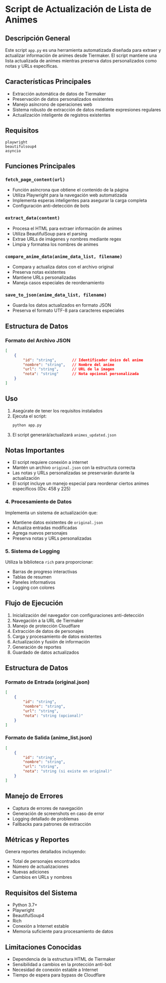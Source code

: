 # Script de Actualización de Lista de Animes

## Descripción General
Este script `app.py` es una herramienta automatizada diseñada para extraer y actualizar información de animes desde Tiermaker. El script mantiene una lista actualizada de animes mientras preserva datos personalizados como notas y URLs específicas.

## Características Principales
- Extracción automática de datos de Tiermaker
- Preservación de datos personalizados existentes
- Manejo asíncrono de operaciones web
- Sistema robusto de extracción de datos mediante expresiones regulares
- Actualización inteligente de registros existentes

## Requisitos
```
playwright
beautifulsoup4
asyncio
```

## Funciones Principales

### `fetch_page_content(url)`
- Función asíncrona que obtiene el contenido de la página
- Utiliza Playwright para la navegación web automatizada
- Implementa esperas inteligentes para asegurar la carga completa
- Configuración anti-detección de bots

### `extract_data(content)`
- Procesa el HTML para extraer información de animes
- Utiliza BeautifulSoup para el parsing
- Extrae URLs de imágenes y nombres mediante regex
- Limpia y formatea los nombres de animes

### `compare_anime_data(anime_data_list, filename)`
- Compara y actualiza datos con el archivo original
- Preserva notas existentes
- Mantiene URLs personalizadas
- Maneja casos especiales de reordenamiento

### `save_to_json(anime_data_list, filename)`
- Guarda los datos actualizados en formato JSON
- Preserva el formato UTF-8 para caracteres especiales

## Estructura de Datos

### Formato del Archivo JSON
```json
[
    {
        "id": "string",       // Identificador único del anime
        "nombre": "string",   // Nombre del anime
        "url": "string",      // URL de la imagen
        "nota": "string"      // Nota opcional personalizada
    }
]
```

## Uso
1. Asegúrate de tener los requisitos instalados
2. Ejecuta el script:
   ```bash
   python app.py
   ```
3. El script generará/actualizará `animes_updated.json`

## Notas Importantes
- El script requiere conexión a internet
- Mantén un archivo `original.json` con la estructura correcta
- Las notas y URLs personalizadas se preservarán durante la actualización
- El script incluye un manejo especial para reordenar ciertos animes específicos (IDs: 458 y 225)

### 4. Procesamiento de Datos
Implementa un sistema de actualización que:
- Mantiene datos existentes de `original.json`
- Actualiza entradas modificadas
- Agrega nuevos personajes
- Preserva notas y URLs personalizadas

### 5. Sistema de Logging
Utiliza la biblioteca `rich` para proporcionar:
- Barras de progreso interactivas
- Tablas de resumen
- Paneles informativos
- Logging con colores

## Flujo de Ejecución
1. Inicialización del navegador con configuraciones anti-detección
2. Navegación a la URL de Tiermaker
3. Manejo de protección Cloudflare
4. Extracción de datos de personajes
5. Carga y procesamiento de datos existentes
6. Actualización y fusión de información
7. Generación de reportes
8. Guardado de datos actualizados

## Estructura de Datos

### Formato de Entrada (original.json)
```json
[
    {
        "id": "string",
        "nombre": "string",
        "url": "string",
        "nota": "string (opcional)"
    }
]
```

### Formato de Salida (anime_list.json)
```json
[
    {
        "id": "string",
        "nombre": "string",
        "url": "string",
        "nota": "string (si existe en original)"
    }
]
```

## Manejo de Errores
- Captura de errores de navegación
- Generación de screenshots en caso de error
- Logging detallado de problemas
- Fallbacks para patrones de extracción

## Métricas y Reportes
Genera reportes detallados incluyendo:
- Total de personajes encontrados
- Número de actualizaciones
- Nuevas adiciones
- Cambios en URLs y nombres

## Requisitos del Sistema
- Python 3.7+
- Playwright
- BeautifulSoup4
- Rich
- Conexión a Internet estable
- Memoria suficiente para procesamiento de datos

## Limitaciones Conocidas
- Dependencia de la estructura HTML de Tiermaker
- Sensibilidad a cambios en la protección anti-bot
- Necesidad de conexión estable a Internet
- Tiempo de espera para bypass de Cloudflare
        